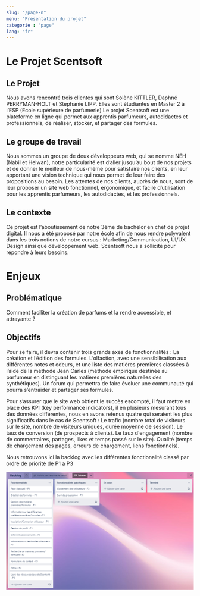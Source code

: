 ```yaml
---
slug: "/page-n"
menu: "Présentation du projet"
categorie : "page"
lang: "fr"
---
```



# Le Projet Scentsoft 

## Le Projet
Nous avons rencontré trois clientes qui sont Solène KITTLER, Daphné PERRYMAN-HOLT et Stephanie LIPP. Elles sont étudiantes en Master 2 à l’ESP (Ecole supérieure de parfumerie)
Le projet Scentsoft est une plateforme en ligne qui permet aux apprentis parfumeurs, autodidactes et professionnels, de réaliser, stocker, et partager des formules.


## Le groupe de travail
Nous sommes un groupe de deux développeurs web, qui se nomme NEH (Nabil et Helwan), notre particularité est d’aller jusqu’au bout de nos projets et de donner le meilleur de nous-même pour satisfaire nos clients, en leur apportant une vision technique qui nous permet de leur faire des propositions au besoin. Les attentes de nos clients, auprès de nous, sont de leur proposer un site web fonctionnel, ergonomique, et facile d’utilisation pour les apprentis parfumeurs, les autodidactes, et les professionnels.



## Le contexte

Ce projet est l’aboutissement de notre 3ème de bachelor en chef de projet digital. Il nous a été proposé par notre école afin de nous rendre polyvalent dans les trois notions de notre cursus : Marketing/Communication, UI/UX Design ainsi que développement web. Scentsoft nous a sollicité pour répondre à leurs besoins.

# Enjeux

## Problématique
Comment faciliter la création de parfums et la rendre accessible, et attrayante ?

## Objectifs

Pour se faire, il devra contenir trois grands axes de fonctionnalités :
La création et l’édition des formules.
L’olfaction, avec une sensibilisation aux différentes notes et odeurs, et une liste des matières premières classées à l’aide de la méthode Jean Carles (méthode empirique destinée au parfumeur en distinguant les matières premières naturelles des synthétiques).
Un forum qui permettra de faire évoluer une communauté qui pourra s’entraider et partager ses formules.

Pour s’assurer que le site web obtient le succès escompté, il faut mettre en place des KPI (key performance indicators), il en plusieurs mesurant tous des données différentes, nous en avons retenus quatre qui seraient les plus significatifs dans le cas de Scentsoft :
Le trafic (nombre total de visiteurs sur le site, nombre de visiteurs uniques, durée moyenne de session).
Le taux de conversion (de prospects à clients).
Le taux d'engagement (nombre de commentaires, partages, likes et temps passé sur le site).
Qualité (temps de chargement des pages, erreurs de chargement, liens fonctionnels).

Nous retrouvons ici la backlog avec les différentes fonctionalité classé par ordre de priorité de P1 a P3

![Backlog Du projet](./../images/Backlog.png)